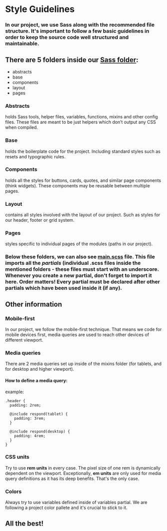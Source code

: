 # Style Guidelines

### In our project, we use Sass along with the recommended file structure. It's important to follow a few basic guidelines in order to keep the source code well structured and maintainable.

## There are 5 folders inside our [Sass folder](https://github.com/Code-Dabblers/Ecommerce-Site/tree/main/src/styles/sass):

* abstracts
* base
* components
* layout
* pages

### **Abstracts**
holds Sass tools, helper files, variables, functions, mixins and other config files. These files are meant to be just helpers which don’t output any CSS when compiled.

### **Base**
holds the boilerplate code for the project. Including standard styles such as resets and typographic rules.

### **Components**
holds all the styles for buttons, cards, quotes, and similar page components (think widgets). These components may be reusable between multiple pages.

### **Layout**
contains all styles involved with the layout of our project. Such as styles for our header, footer or grid system.

### **Pages**
styles specific to individual pages of the modules (paths in our project).

### Below these folders, we can also see [main.scss](https://github.com/Code-Dabblers/Ecommerce-Site/blob/main/src/styles/sass/main.scss) file. This file imports all the *partials* (individual .scss files inside the mentioned folders - these files must start with an underscore. Whenever you create a new partial, don't forget to import it here. **Order matters!** Every partial must be declared after other partials which have been used inside it (if any).

## Other information

### **Mobile-first**
In our project, we follow the mobile-first technique. That means we code for mobile devices first, media queries are used to reach other devices of different viewport.

### **Media queries**
There are 2 media queries set up inside of the mixins folder (for tablets, and for desktop and higher viewport).

#### **How to define a media query:**
example:
```
.header {
  padding: 2rem;

  @include respond(tablet) {
    padding: 3rem;
  }

  @include respond(desktop) {
    padding: 4rem;
  }
}
 ```

### **CSS units**
Try to use **rem units** in every case. The pixel size of one rem is dynamically dependent on the viewport. Exceptionally, **em units** are only used for media query definitions as it has its deep benefits. That's the only case.

### **Colors**
Always try to use variables defined inside of variables partial. We are following a project color pallete and it's crucial to stick to it.

## All the best!